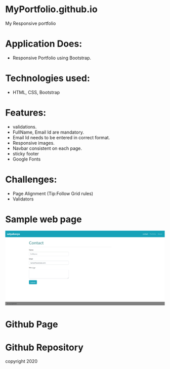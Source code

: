 # MyPortfolio.github.io
My Responsive portfolio

# Application Does:
* Responsive Portfolio using Bootstrap.

# Technologies used:
* HTML, CSS, Bootstrap

# Features:
* validations.
* FullName, Email Id are mandatory.
* Email Id needs to be entered in correct format.
* Responsive images.
* Navbar consistent on each page.
* sticky footer
* Google Fonts


# Challenges:
* Page Alignment (Tip:Follow Grid rules)
* Validators 

# Sample web page
![picture](contact.png)

# Github Page 


# Github Repository



copyright 2020